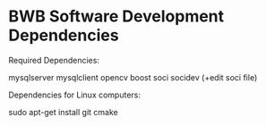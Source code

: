 # BWB Software Development Dependencies
Required Dependencies:

mysqlserver
mysqlclient
opencv
boost
soci
socidev
(+edit soci file)

Dependencies for Linux computers:

sudo apt-get install git cmake
